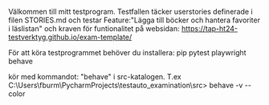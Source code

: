 Välkommen till mitt testprogram. 
Testfallen täcker userstories definerade i filen STORIES.md och testar 
Feature:"Lägga till böcker och hantera favoriter i läslistan" 
och kraven för funtionalitet på websidan: 
https://tap-ht24-testverktyg.github.io/exam-template/

För att köra testprogrammet behöver du installera:
pip
pytest
playwright
behave

kör med kommandot: "behave" i src-katalogen. T.ex
C:\Users\fburm\PycharmProjects\testauto_examination\src> behave -v --color
